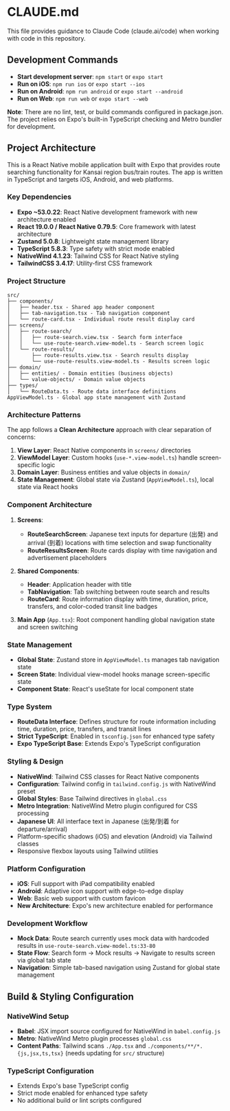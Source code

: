 # CLAUDE.md

This file provides guidance to Claude Code (claude.ai/code) when working with code in this repository.

## Development Commands

- **Start development server**: `npm start` or `expo start`
- **Run on iOS**: `npm run ios` or `expo start --ios`
- **Run on Android**: `npm run android` or `expo start --android`
- **Run on Web**: `npm run web` or `expo start --web`

**Note**: There are no lint, test, or build commands configured in package.json. The project relies on Expo's built-in TypeScript checking and Metro bundler for development.

## Project Architecture

This is a React Native mobile application built with Expo that provides route searching functionality for Kansai region bus/train routes. The app is written in TypeScript and targets iOS, Android, and web platforms.

### Key Dependencies
- **Expo ~53.0.22**: React Native development framework with new architecture enabled
- **React 19.0.0 / React Native 0.79.5**: Core framework with latest architecture
- **Zustand 5.0.8**: Lightweight state management library
- **TypeScript 5.8.3**: Type safety with strict mode enabled
- **NativeWind 4.1.23**: Tailwind CSS for React Native styling
- **TailwindCSS 3.4.17**: Utility-first CSS framework

### Project Structure
```
src/
├── components/
│   ├── header.tsx - Shared app header component
│   ├── tab-navigation.tsx - Tab navigation component
│   └── route-card.tsx - Individual route result display card
├── screens/
│   ├── route-search/
│   │   ├── route-search.view.tsx - Search form interface
│   │   └── use-route-search.view-model.ts - Search screen logic
│   └── route-results/
│       ├── route-results.view.tsx - Search results display
│       └── use-route-results.view-model.ts - Results screen logic
├── domain/
│   ├── entities/ - Domain entities (business objects)
│   └── value-objects/ - Domain value objects
├── types/
│   └── RouteData.ts - Route data interface definitions
AppViewModel.ts - Global app state management with Zustand
```

### Architecture Patterns
The app follows a **Clean Architecture** approach with clear separation of concerns:

1. **View Layer**: React Native components in `screens/` directories
2. **ViewModel Layer**: Custom hooks (`use-*.view-model.ts`) handle screen-specific logic
3. **Domain Layer**: Business entities and value objects in `domain/`
4. **State Management**: Global state via Zustand (`AppViewModel.ts`), local state via React hooks

### Component Architecture
1. **Screens**:
   - **RouteSearchScreen**: Japanese text inputs for departure (出発) and arrival (到着) locations with time selection and swap functionality
   - **RouteResultsScreen**: Route cards display with time navigation and advertisement placeholders

2. **Shared Components**:
   - **Header**: Application header with title
   - **TabNavigation**: Tab switching between route search and results
   - **RouteCard**: Route information display with time, duration, price, transfers, and color-coded transit line badges

3. **Main App** (`App.tsx`): Root component handling global navigation state and screen switching

### State Management
- **Global State**: Zustand store in `AppViewModel.ts` manages tab navigation state
- **Screen State**: Individual view-model hooks manage screen-specific state
- **Component State**: React's useState for local component state

### Type System
- **RouteData Interface**: Defines structure for route information including time, duration, price, transfers, and transit lines
- **Strict TypeScript**: Enabled in `tsconfig.json` for enhanced type safety
- **Expo TypeScript Base**: Extends Expo's TypeScript configuration

### Styling & Design
- **NativeWind**: Tailwind CSS classes for React Native components
- **Configuration**: Tailwind config in `tailwind.config.js` with NativeWind preset
- **Global Styles**: Base Tailwind directives in `global.css`
- **Metro Integration**: NativeWind Metro plugin configured for CSS processing
- **Japanese UI**: All interface text in Japanese (出発/到着 for departure/arrival)
- Platform-specific shadows (iOS) and elevation (Android) via Tailwind classes
- Responsive flexbox layouts using Tailwind utilities

### Platform Configuration
- **iOS**: Full support with iPad compatibility enabled
- **Android**: Adaptive icon support with edge-to-edge display
- **Web**: Basic web support with custom favicon
- **New Architecture**: Expo's new architecture enabled for performance

### Development Workflow
- **Mock Data**: Route search currently uses mock data with hardcoded results in `use-route-search.view-model.ts:33-80`
- **State Flow**: Search form → Mock results → Navigate to results screen via global tab state
- **Navigation**: Simple tab-based navigation using Zustand for global state management

## Build & Styling Configuration

### NativeWind Setup
- **Babel**: JSX import source configured for NativeWind in `babel.config.js`
- **Metro**: NativeWind Metro plugin processes `global.css` 
- **Content Paths**: Tailwind scans `./App.tsx` and `./components/**/*.{js,jsx,ts,tsx}` (needs updating for `src/` structure)

### TypeScript Configuration
- Extends Expo's base TypeScript config
- Strict mode enabled for enhanced type safety
- No additional build or lint scripts configured